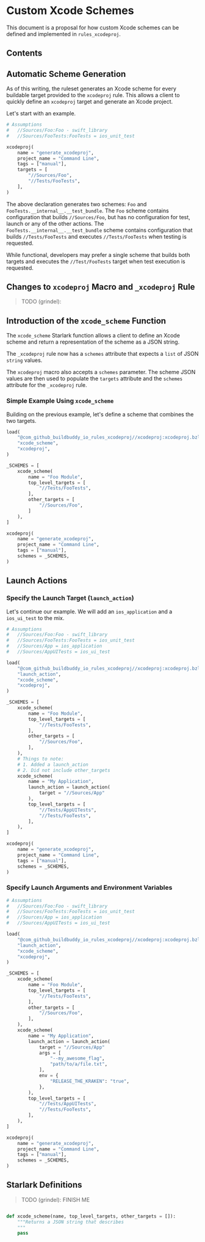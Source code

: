 # Custom Xcode Schemes

This document is a proposal for how custom Xcode schemes can be defined and implemented in
`rules_xcodeproj`.

## Contents

## Automatic Scheme Generation

As of this writing, the ruleset generates an Xcode scheme for every buildable target provided to
the `xcodeproj` rule. This allows a client to quickly define an `xcodeproj` target and generate an
Xcode project.

Let's start with an example.

```python
# Assumptions
#   //Sources/Foo:Foo - swift_library
#   //Sources/FooTests:FooTests = ios_unit_test

xcodeproj(
    name = "generate_xcodeproj",
    project_name = "Command Line",
    tags = ["manual"],
    targets = [
        "//Sources/Foo",
        "//Tests/FooTests",
    ],
)
```

The above declaration generates two schemes: `Foo` and
`FooTests.__internal__.__test_bundle`. The `Foo` scheme contains configuration that builds
`//Sources/Foo`, but has no configuration for test, launch or any of the other actions. The
`FooTests.__internal__.__test_bundle` scheme contains configuration that builds `//Tests/FooTests`
and executes `//Tests/FooTests` when testing is requested.

While functional, developers may prefer a single scheme that builds both targets and executes
the `//Test/FooTests` target when test execution is requested.

## Changes to `xcodeproj` Macro and `_xcodeproj` Rule

> TODO (grindel): 

## Introduction of the `xcode_scheme` Function

The `xcode_scheme` Starlark function allows a client to define an Xcode scheme and return a
representation of the scheme as a JSON string.

The `_xcodeproj` rule now has a `schemes` attribute that expects a `list` of JSON `string` values.

The `xcodeproj` macro also accepts a `schemes` parameter. The scheme JSON values are then used to
populate the `targets` attribute and the `schemes` attribute for the `_xcodeproj` rule.

### Simple Example Using `xcode_scheme`

Building on the previous example, let's define a scheme that combines the two targets.

```python
load(
    "@com_github_buildbuddy_io_rules_xcodeproj//xcodeproj:xcodeproj.bzl",
    "xcode_scheme",
    "xcodeproj",
)

_SCHEMES = [
    xcode_scheme(
        name = "Foo Module",
        top_level_targets = [
            "//Tests/FooTests",
        ],
        other_targets = [
            "//Sources/Foo",
        ]
    ),
]

xcodeproj(
    name = "generate_xcodeproj",
    project_name = "Command Line",
    tags = ["manual"],
    schemes = _SCHEMES,
)
```

## Launch Actions

### Specify the Launch Target (`launch_action`)

Let's continue our example. We will add an `ios_application` and a `ios_ui_test` to the mix.

```python
# Assumptions
#   //Sources/Foo:Foo - swift_library
#   //Sources/FooTests:FooTests = ios_unit_test
#   //Sources/App = ios_application
#   //Sources/AppUITests = ios_ui_test

load(
    "@com_github_buildbuddy_io_rules_xcodeproj//xcodeproj:xcodeproj.bzl",
    "launch_action",
    "xcode_scheme",
    "xcodeproj",
)

_SCHEMES = [
    xcode_scheme(
        name = "Foo Module",
        top_level_targets = [
            "//Tests/FooTests",
        ],
        other_targets = [
            "//Sources/Foo",
        ],
    ),
    # Things to note:
    # 1. Added a launch_action 
    # 2. Did not include other_targets
    xcode_scheme(
        name = "My Application",
        launch_action = launch_action(
            target = "//Sources/App"
        ),
        top_level_targets = [
            "//Tests/AppUITests",
            "//Tests/FooTests",
        ],
    ),
]

xcodeproj(
    name = "generate_xcodeproj",
    project_name = "Command Line",
    tags = ["manual"],
    schemes = _SCHEMES,
)
```

### Specify Launch Arguments and Environment Variables

```python
# Assumptions
#   //Sources/Foo:Foo - swift_library
#   //Sources/FooTests:FooTests = ios_unit_test
#   //Sources/App = ios_application
#   //Sources/AppUITests = ios_ui_test

load(
    "@com_github_buildbuddy_io_rules_xcodeproj//xcodeproj:xcodeproj.bzl",
    "launch_action",
    "xcode_scheme",
    "xcodeproj",
)

_SCHEMES = [
    xcode_scheme(
        name = "Foo Module",
        top_level_targets = [
            "//Tests/FooTests",
        ],
        other_targets = [
            "//Sources/Foo",
        ],
    ),
    xcode_scheme(
        name = "My Application",
        launch_action = launch_action(
            target = "//Sources/App"
            args = [
                "--my_awesome_flag",
                "path/to/a/file.txt",
            ],
            env = {
                "RELEASE_THE_KRAKEN": "true",
            },
        ),
        top_level_targets = [
            "//Tests/AppUITests",
            "//Tests/FooTests",
        ],
    ),
]

xcodeproj(
    name = "generate_xcodeproj",
    project_name = "Command Line",
    tags = ["manual"],
    schemes = _SCHEMES,
)
```

## Starlark Definitions

> TODO (grindel): FINISH ME

```python

def xcode_scheme(name, top_level_targets, other_targets = []):
    """Returns a JSON string that describes 
    """
    pass

```

